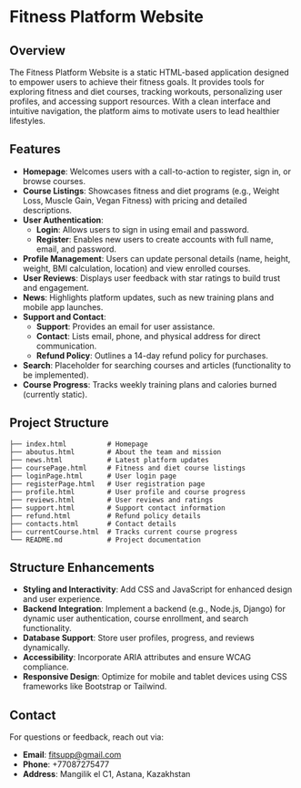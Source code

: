 # Fitness Platform Website

## Overview
The Fitness Platform Website is a static HTML-based application designed to empower users to achieve their fitness goals. It provides tools for exploring fitness and diet courses, tracking workouts, personalizing user profiles, and accessing support resources. With a clean interface and intuitive navigation, the platform aims to motivate users to lead healthier lifestyles.

## Features
- **Homepage**: Welcomes users with a call-to-action to register, sign in, or browse courses.
- **Course Listings**: Showcases fitness and diet programs (e.g., Weight Loss, Muscle Gain, Vegan Fitness) with pricing and detailed descriptions.
- **User Authentication**:
  - **Login**: Allows users to sign in using email and password.
  - **Register**: Enables new users to create accounts with full name, email, and password.
- **Profile Management**: Users can update personal details (name, height, weight, BMI calculation, location) and view enrolled courses.
- **User Reviews**: Displays user feedback with star ratings to build trust and engagement.
- **News**: Highlights platform updates, such as new training plans and mobile app launches.
- **Support and Contact**:
  - **Support**: Provides an email for user assistance.
  - **Contact**: Lists email, phone, and physical address for direct communication.
  - **Refund Policy**: Outlines a 14-day refund policy for purchases.
- **Search**: Placeholder for searching courses and articles (functionality to be implemented).
- **Course Progress**: Tracks weekly training plans and calories burned (currently static).

## Project Structure
```
├── index.html          # Homepage
├── aboutus.html        # About the team and mission
├── news.html           # Latest platform updates
├── coursePage.html     # Fitness and diet course listings
├── loginPage.html      # User login page
├── registerPage.html   # User registration page
├── profile.html        # User profile and course progress
├── reviews.html        # User reviews and ratings
├── support.html        # Support contact information
├── refund.html         # Refund policy details
├── contacts.html       # Contact details
├── currentCourse.html  # Tracks current course progress
└── README.md           # Project documentation
```

## Structure Enhancements
- **Styling and Interactivity**: Add CSS and JavaScript for enhanced design and user experience.
- **Backend Integration**: Implement a backend (e.g., Node.js, Django) for dynamic user authentication, course enrollment, and search functionality.
- **Database Support**: Store user profiles, progress, and reviews dynamically.
- **Accessibility**: Incorporate ARIA attributes and ensure WCAG compliance.
- **Responsive Design**: Optimize for mobile and tablet devices using CSS frameworks like Bootstrap or Tailwind.

## Contact
For questions or feedback, reach out via:
- **Email**: fitsupp@gmail.com
- **Phone**: +77087275477
- **Address**: Mangilik el C1, Astana, Kazakhstan
